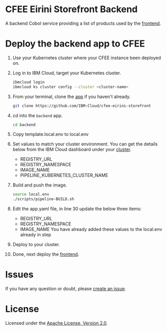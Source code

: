 # CFEE Eirini Storefront Backend
A backend Cobol service providing a list of products used by the [frontend](https://github.com/IBM-Cloud/cfee-eirini-storefront/tree/master/frontend). 

# Deploy the backend app to CFEE

1.  Use your Kubernetes cluster where your CFEE instance been deployed on.

1. Log in to IBM Cloud, target your Kubernetes cluster.

   ```bash
   ibmcloud login
   ibmcloud ks cluster config --cluster <cluster-name>
   ```


1. From your terminal, clone the [app](https://github.com/IBM-Cloud/cfee-eirini-storefront) if you haven't already.

   ```bash
   git clone https://github.com/IBM-Cloud/cfee-eirini-storefront
   ```

1. cd into the `backend` app.

   ```bash
   cd backend
   ```

1. Copy template.local.env to local.env

1. Set values to match your cluster environment. You can get the details below from the IBM Cloud dashboard under your [cluster](https://cloud.ibm.com/kubernetes/clusters). 

   - REGISTRY_URL
   - REGISTRY_NAMESPACE
   - IMAGE_NAME
   - PIPELINE_KUBERNETES_CLUSTER_NAME

1. Build and push the image.

   ```bash
   source local.env
   ./scripts/pipeline-BUILD.sh
   ```

1. Edit the app.yaml file, in line 30 update the below three items:

   - REGISTRY_URL
   - REGISTRY_NAMESPACE
   - IMAGE_NAME
   You have already added these values to the local.env already in step 

1. Deploy to your cluster.

1. Done, next deploy the [frontend](https://github.com/IBM-Cloud/cfee-eirini-storefront/tree/master/frontend). 

# Issues

If you have any question or doubt, please [create an issue](https://github.com/IBM-Cloud/cfee-eirini-storefront/issues).


# License

Licensed under the [Apache License, Version 2.0](http://www.apache.org/licenses/LICENSE-2.0).